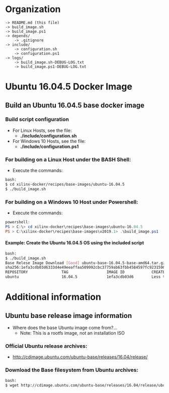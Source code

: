[//]: # (Readme.md - Ubuntu 16.04.5 base operating system)

# Organization
```
-> README.md (this file)
-> build_image.sh
-> build_image.ps1
-> depends/
	-> .gitignore
-> include/
	-> configuration.sh
	-> configuration.ps1
-> logs/
	-> build_image.sh-DEBUG-LOG.txt
	-> build_image.ps1-DEBUG-LOG.txt
```

# Ubuntu 16.04.5 Docker Image

## Build an Ubuntu 16.04.5 base docker image

### Build script configuration
- For Linux Hosts, see the file:
	- __./include/configuration.sh__
- For Windows 10 Hosts, see the file:
	- __./include/configuration.ps1__

### For building on a Linux Host under the BASH Shell:
- Execute the commands:
```bash
bash:
$ cd xilinx-docker/recipes/base-images/ubuntu-16.04.5
$ ./build_image.sh
```

### For building on a Windows 10 Host under Powershell:
- Execute the commands:
```powershell
powershell:
PS > C:\> cd xilinx-docker\recipes\base-images\ubuntu-16.04.5
PS > C:\xilinx-docker\recipes\base-images\v2019.1> .\build_image.ps1
```

#### Example: Create the Ubuntu 16.04.5 OS using the included script
```bash
bash:
$ ./build_image.sh
Base Relese Image Download [Good] ubuntu-base-16.04.5-base-amd64.tar.gz
sha256:1efa3cdb03d6333d4e49eeaffaa509992cbc37759ab63fbb4584597fc9231598
REPOSITORY               TAG                 IMAGE ID            CREATED                  SIZE
ubuntu                   16.04.5             1efa3cdb03d6        Less than a second ago   115MB
```

# Additional information

## Ubuntu base release image information
- Where does the base Ubuntu image come from?...
	- Note: This is a rootfs image, not an installation ISO

### Official Ubuntu release archives:
- http://cdimage.ubuntu.com/ubuntu-base/releases/16.04/release/

### Download the Base filesystem from Ubuntu archives:
```bash
bash:
$ wget http://cdimage.ubuntu.com/ubuntu-base/releases/16.04/release/ubuntu-base-16.04.5-base-amd64.tar.gz
```
